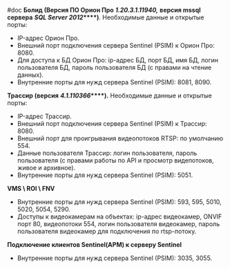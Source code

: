 #doc
**Болид (Версия ПО Орион Про** **_1.20.3.1.11940,_** **версия mssql сервера** **_SQL Server 2012_****)**. Необходимые данные и открытые порты:  

- IP-адрес Орион Про.
- Внешний порт подключения сервера Sentinel (PSIM) к Орион Про: 8080.
- Для доступа к БД Орион Про: ip-адрес БД, порт БД, имя БД, логин пользователя БД, пароль пользователя БД (с правами на чтение данных).
- Внутренние порты для нужд сервера Sentinel (PSIM): 8081, 8090.

**Трассир (версия** **_4.1.110366_****).** Необходимые данные и открытые порты:  

- IP-адрес Трассир.
- Внешний порт подключения сервера Sentinel (PSIM) к Трассир: 8080.
- Внешний порт для проигрывания видеопотоков RTSP: по умолчанию 554.
- Данные пользователя Трассир: логин пользователя, пароль пользователя (с правами работы по API и просмотр видепотоков, живое и архивное).
- Внутренние порты для нужд сервера Sentinel (PSIM): 5051.

**VMS \ ROI \ FNV**  

- Внутренние порты для нужд сервера Sentinel (PSIM): 593, 595, 5010, 5020, 5054, 5290.
- Доступы к видеокамерам на объектах: ip-адрес видеокамер, ONVIF порт 80, видеопотоки 554, логин пользователя видеокамер, пароль пользователя видеокамер для подключения по rtsp-потоку.

**Подключение клиентов Sentinel(АРМ) к серверу Sentinel**  

- Внутренние порты для нужд сервера Sentinel (PSIM): 3035, 3055.